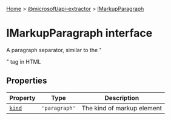 [Home](./index) &gt; [@microsoft/api-extractor](./api-extractor.md) &gt; [IMarkupParagraph](./api-extractor.imarkupparagraph.md)

# IMarkupParagraph interface

A paragraph separator, similar to the "<p>" tag in HTML

## Properties

|  Property | Type | Description |
|  --- | --- | --- |
|  [`kind`](./api-extractor.imarkupparagraph.kind.md) | `'paragraph'` | The kind of markup element |

